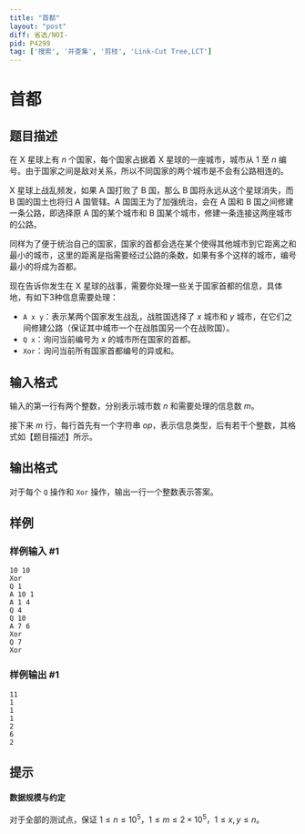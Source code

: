```yaml
---
title: "首都"
layout: "post"
diff: 省选/NOI-
pid: P4299
tag: ['搜索', '并查集', '剪枝', 'Link-Cut Tree,LCT']
---
```

# 首都
## 题目描述

在 X 星球上有 $n$ 个国家，每个国家占据着 X 星球的一座城市，城市从 $1$ 至 $n$ 编号。由于国家之间是敌对关系，所以不同国家的两个城市是不会有公路相连的。

X 星球上战乱频发，如果 A 国打败了 B 国，那么 B 国将永远从这个星球消失，而 B 国的国土也将归 A 国管辖。A 国国王为了加强统治，会在 A 国和 B 国之间修建一条公路，即选择原 A 国的某个城市和 B 国某个城市，修建一条连接这两座城市的公路。

同样为了便于统治自己的国家，国家的首都会选在某个使得其他城市到它距离之和最小的城市，这里的距离是指需要经过公路的条数，如果有多个这样的城市，编号最小的将成为首都。

现在告诉你发生在 X 星球的战事，需要你处理一些关于国家首都的信息，具体地，有如下3种信息需要处理：

- `A x y`：表示某两个国家发生战乱，战胜国选择了 $x$ 城市和 $y$ 城市，在它们之间修建公路（保证其中城市一个在战胜国另一个在战败国）。
- `Q x`：询问当前编号为 $x$ 的城市所在国家的首都。
- `Xor`：询问当前所有国家首都编号的异或和。

## 输入格式

输入的第一行有两个整数，分别表示城市数 $n$ 和需要处理的信息数 $m$。

接下来 $m$ 行，每行首先有一个字符串 $op$，表示信息类型，后有若干个整数，其格式如【题目描述】所示。
## 输出格式

对于每个 `Q` 操作和 `Xor` 操作，输出一行一个整数表示答案。
## 样例

### 样例输入 #1
```
10 10 
Xor 
Q 1 
A 10 1 
A 1 4 
Q 4 
Q 10 
A 7 6 
Xor 
Q 7 
Xor
```
### 样例输出 #1
```
11 
1 
1 
1 
2 
6 
2 

```
## 提示

#### 数据规模与约定

对于全部的测试点，保证 $1 \leq n \leq 10^5$，$1 \leq m \leq 2 \times 10^5$，$1 \leq x, y \leq n$。
